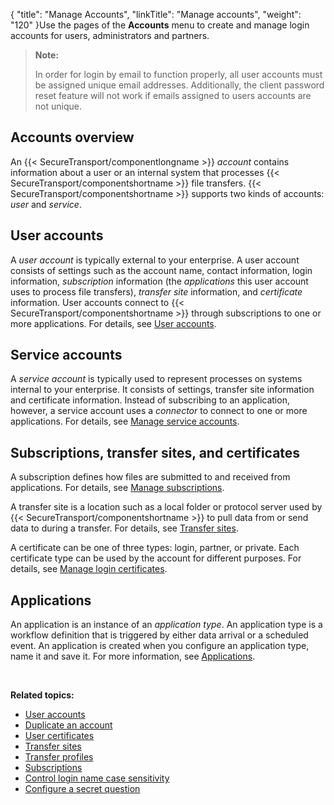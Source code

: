 {
    "title": "Manage Accounts",
    "linkTitle": "Manage accounts",
    "weight": "120"
}Use the pages of the **Accounts** menu to create and manage login accounts for users, administrators and partners.

> **Note:**
>
> In order for login by email to function properly, all user accounts must be assigned unique email addresses. Additionally, the client password reset feature will not work if emails assigned to users accounts are not unique.

## Accounts overview

An {{< SecureTransport/componentlongname  >}} *account* contains information about a user or an internal system that processes {{< SecureTransport/componentshortname  >}} file transfers. {{< SecureTransport/componentshortname  >}} supports two kinds of accounts: *user* and *service*.

## User accounts

A *user account* is typically external to your enterprise. A user account consists of settings such as the account name, contact information, login information, *subscription* information (the *applications* this user account uses to process file transfers), *transfer site* information, and *certificate* information. User accounts connect to {{< SecureTransport/componentshortname  >}} through subscriptions to one or more applications. For details, see <a href="useraccounts#AccountsMenu_2253641766_1100353" class="MCXref xref">User accounts</a>.

## Service accounts

A *service account* is typically used to represent processes on systems internal to your enterprise. It consists of settings, transfer site information and certificate information. Instead of subscribing to an application, however, a service account uses a *connector* to connect to one or more applications. For details, see <a href="t_st_serviceaccounts#AccountsMenu_2253641766_1060038" class="MCXref xref">Manage service accounts</a>.

## Subscriptions, transfer sites, and certificates

A subscription defines how files are submitted to and received from applications. For details, see <a href="c_st_subscriptions/t_st_subscriptions#AccountsMenu_2253641766_1247370" class="MCXref xref">Manage subscriptions</a>.

A transfer site is a location such as a local folder or protocol server used by {{< SecureTransport/componentshortname  >}} to pull data from or send data to during a transfer. For details, see <a href="transfersites#AccountsMenu_2253641766_1151145" class="MCXref xref">Transfer sites</a>.

A certificate can be one of three types: login, partner, or private. Each certificate type can be used by the account for different purposes. For details, see <a href="c_st_usercertificates/t_st_usercertificates#AccountsMenu_2253641766_1090701" class="MCXref xref">Manage login certificates</a>.

## Applications

An application is an instance of an *application type*. An application type is a workflow definition that is triggered by either data arrival or a scheduled event. An application is created when you configure an application type, name it and save it. For more information, see <a href="../applications" class="MCXref xref">Applications</a>.

 

**Related topics:**

-   <a href="useraccounts" class="MCXref xref">User accounts</a>
-   <a href="t_st_duplicateaccount" class="MCXref xref">Duplicate an account</a>
-   <a href="c_st_usercertificates" class="MCXref xref">User certificates</a>
-   <a href="transfersites" class="MCXref xref">Transfer sites</a>
-   <a href="t_st_transferprofiles" class="MCXref xref">Transfer profiles</a>
-   <a href="c_st_subscriptions" class="MCXref xref">Subscriptions</a>
-   <a href="t_st_controlloginnamecasesensitivity" class="MCXref xref">Control login name case sensitivity</a>
-   <a href="t_st_password_reset/t_st_secretquestion" class="MCXref xref">Configure a secret question</a>
